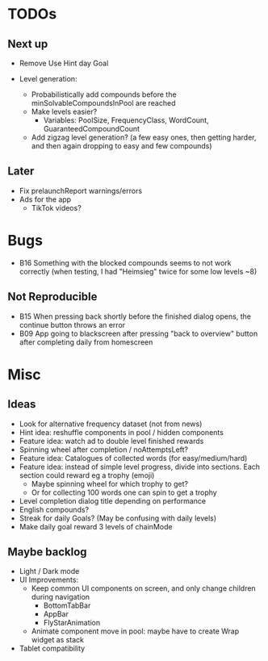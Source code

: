 # TODOs    
## Next up

   
- Remove Use Hint day Goal

- Level generation:
  - Probabilistically add compounds before the minSolvableCompoundsInPool are reached
  - Make levels easier?
    - Variables: PoolSize, FrequencyClass, WordCount, GuaranteedCompoundCount
  - Add zigzag level generation? (a few easy ones, then getting harder, and then again dropping to easy and few compounds)


## Later
- Fix prelaunchReport warnings/errors
- Ads for the app
  - TikTok videos?


# Bugs
- B16 Something with the blocked compounds seems to not work correctly (when testing, I had "Heimsieg" twice for some low levels ~8)

## Not Reproducible
- B15 When pressing back shortly before the finished dialog opens, the continue button throws an error
- B09 App going to blackscreen after pressing "back to overview" button after completing daily from homescreen


# Misc
## Ideas
- Look for alternative frequency dataset (not from news)
- Hint idea: reshuffle components in pool / hidden components
- Feature idea: watch ad to double level finished rewards
- Spinning wheel after completion / noAttemptsLeft?
- Feature idea: Catalogues of collected words (for easy/medium/hard)
- Feature idea: instead of simple level progress, divide into sections. Each section could reward
  eg a trophy (emoji) 
  - Maybe spinning wheel for which trophy to get?
  - Or for collecting 100 words one can spin to get a trophy
- Level completion dialog title depending on performance
- English compounds?
- Streak for daily Goals? (May be confusing with daily levels)
- Make daily goal reward 3 levels of chainMode


## Maybe backlog
- Light / Dark mode
- UI Improvements:
  - Keep common UI components on screen, and only change children during navigation
    - BottomTabBar
    - AppBar
    - FlyStarAnimation
  - Animate component move in pool: maybe have to create Wrap widget as stack
- Tablet compatibility

